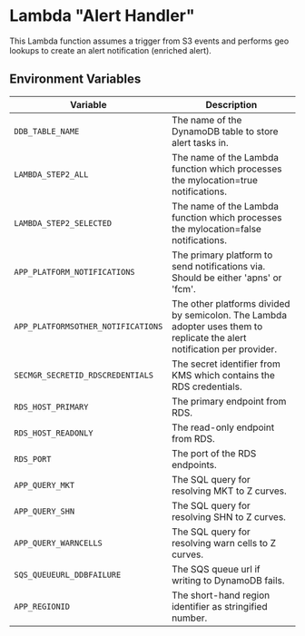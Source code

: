 # Lambda "Alert Handler"

This Lambda function assumes a trigger from S3 events and performs geo lookups to create an alert notification (enriched alert).

## Environment Variables

| Variable | Description |
| -------- | ----------- |
| `DDB_TABLE_NAME` | The name of the DynamoDB table to store alert tasks in. |
| `LAMBDA_STEP2_ALL` | The name of the Lambda function which processes the mylocation=true notifications. |
| `LAMBDA_STEP2_SELECTED` | The name of the Lambda function which processes the mylocation=false notifications. |
|`APP_PLATFORM_NOTIFICATIONS` | The primary platform to send notifications via. Should be either 'apns' or 'fcm'. |
|`APP_PLATFORMSOTHER_NOTIFICATIONS` | The other platforms divided by semicolon. The Lambda adopter uses them to replicate the alert notification per provider. |
| `SECMGR_SECRETID_RDSCREDENTIALS` | The secret identifier from KMS which contains the RDS credentials. |
| `RDS_HOST_PRIMARY` | The primary endpoint from RDS. |
| `RDS_HOST_READONLY` | The read-only endpoint from RDS. |
| `RDS_PORT` | The port of the RDS endpoints. |
| `APP_QUERY_MKT` | The SQL query for resolving MKT to Z curves. |
| `APP_QUERY_SHN` | The SQL query for resolving SHN to Z curves. |
| `APP_QUERY_WARNCELLS` | The SQL query for resolving warn cells to Z curves. |
| `SQS_QUEUEURL_DDBFAILURE` | The SQS queue url if writing to DynamoDB fails. |
| `APP_REGIONID` | The short-hand region identifier as stringified number. |
